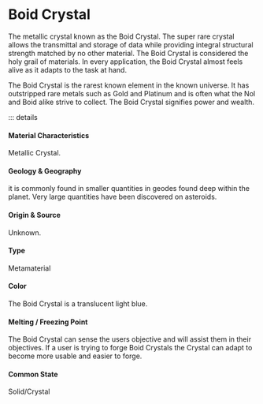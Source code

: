 # Boid Crystal
The metallic crystal known as the Boid Crystal. The super rare crystal allows the transmittal and storage of data while providing integral structural strength matched by no other material. The Boid Crystal is considered the holy grail of materials. In every application, the Boid Crystal almost feels alive as it adapts to the task at hand.
 
The Boid Crystal is the rarest known element in the known universe. It has outstripped rare metals such as Gold and Platinum and is often what the Nol and Boid alike strive to collect. The Boid Crystal signifies power and wealth.

::: details
#### Material Characteristics
Metallic Crystal.
#### Geology & Geography
it is commonly found in smaller quantities in geodes found deep within the planet. Very large quantities have been discovered on asteroids.
#### Origin & Source
Unknown.

#### Type
Metamaterial
#### Color
The Boid Crystal is a translucent light blue.
#### Melting / Freezing Point
The Boid Crystal can sense the users objective and will assist them in their objectives. If a user is trying to forge Boid Crystals the Crystal can adapt to become more usable and easier to forge.
#### Common State
Solid/Crystal